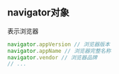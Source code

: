
## navigator对象
表示浏览器
```js
navigator.appVersion // 浏览器版本
navigator.appName // 浏览器完整名称
navigator.vendor // 浏览器品牌
// ...
```